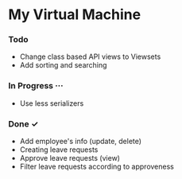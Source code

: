 # My Virtual Machine

### Todo

- Change class based API views to Viewsets
- Add sorting and searching

### In Progress ···

- Use less serializers


### Done ✓

- Add employee's info (update, delete)
- Creating leave requests
- Approve leave requests (view)
- Filter leave requests according to approveness